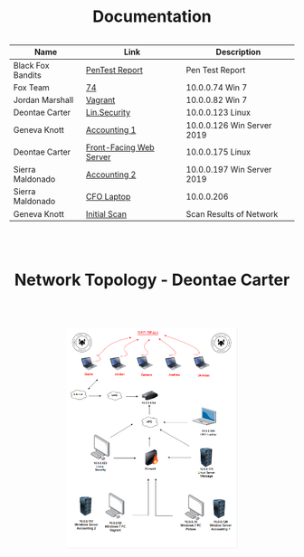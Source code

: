 <!DOCTYPE html>
<html>
<head>
</head>
<body>
    <div align="center">
        <h1>Documentation</h1>
        <table>

| Name        |Link           |Description  |
| ------------- |-------------| -----|
| Black Fox Bandits | [PenTest Report](https://github.com/Black-Fox-Bandits/Doucmentation/blob/main/401d6-Team%232-Pentest%20Report.pdf) | Pen Test Report |
| Fox Team | [74](https://github.com/Black-Fox-Bandits/Doucmentation/blob/main/10.0.0.74%20Win7.pdf) | 10.0.0.74 Win 7 |
| Jordan Marshall | [Vagrant](https://github.com/Black-Fox-Bandits/Doucmentation/blob/main/10.0.0.82%20Win7.pdf) |  10.0.0.82 Win 7 |
| Deontae Carter | [Lin.Security](https://github.com/Black-Fox-Bandits/Doucmentation/blob/main/10.0.0.123Lin.pdf) | 10.0.0.123 Linux |
| Geneva Knott | [Accounting 1](https://github.com/Black-Fox-Bandits/Doucmentation/blob/main/10.0.0.126%20WinServer.pdf) | 10.0.0.126 Win Server 2019 |
| Deontae Carter | [Front-Facing Web Server](https://github.com/Black-Fox-Bandits/Doucmentation/blob/main/10.0.0.175Lin.pdf) | 10.0.0.175 Linux |
| Sierra Maldonado | [Accounting 2](https://github.com/Black-Fox-Bandits/Doucmentation/blob/main/10.0.0.197Win%20Server.pdf) | 10.0.0.197 Win Server 2019 |
| Sierra Maldonado | [CFO Laptop](https://github.com/Black-Fox-Bandits/Doucmentation/blob/main/10.0.0.206%20Win%20Server%202019.pdf) | 10.0.0.206|
| Geneva Knott | [Initial Scan](https://github.com/Black-Fox-Bandits/Doucmentation/blob/main/Initial%20scan%20.pdf) | Scan Results of Network
</br>
</br>

# Network Topology - Deontae Carter
</br>
</br>
<p align="center"> 
<a href="https://github.com/Black-Fox-Bandits/Doucmentation/blob/main/NT.png"><img src="https://github.com/Black-Fox-Bandits/Doucmentation/blob/main/NT.png" width="60%" height="60%"/></a>
<p align="left">
   <br>
  <br>
   <br> 
   <br> 
   <br>
    <br>
     <br> 
     <br>
      <br>
       <br>
        <br>
 <br>
